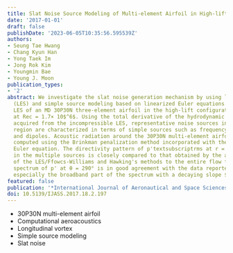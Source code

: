 ```yaml
---
title: Slat Noise Source Modeling of Multi-element Airfoil in High-lift Configuration
date: '2017-01-01'
draft: false
publishDate: '2023-06-05T10:35:56.595539Z'
authors:
- Seung Tae Hwang
- Chang Kyun Han
- Yong Taek Im
- Jong Rok Kim
- Youngmin Bae
- Young J. Moon
publication_types:
- '2'
abstract: We investigate the slat noise generation mechanism by using large-eddy simulation
  (LES) and simple source modeling based on linearized Euler equations. An incompressible
  LES of an MD 30P30N three-element airfoil in the high-lift configuration is conducted
  at Rec = 1.7× 10$^6$. Using the total derivative of the hydrodynamic pressure (DP/Dt)
  acquired from the incompressible LES, representative noise sources in the slat cove
  region are characterized in terms of simple sources such as frequency-specific monopoles
  and dipoles. Acoustic radiation around the 30P30N multi-element airfoil is effectively
  computed using the Brinkman penalization method incorporated with the linearized
  Euler equation. The directivity pattern of p'textsubscriptrms at r = 20ctextsubscriptslat
  in the multiple sources is closely compared to that obtained by the application
  of the LES/Ffowcs-Williams and Hawking's methods to the entire flow field. The power
  spectrum of p' at θ = 290° is in good agreement with the data reported in BANC-III,
  especially the broadband part of the spectrum with a decaying slope $∝$ f textsuperscript-3.
featured: false
publication: '*International Journal of Aeronautical and Space Sciences*'
doi: 10.5139/IJASS.2017.18.2.197
---
```


- 30P30N multi-element airfoil
- Computational aeroacoustics
- Longitudinal vortex
- Simple source modeling
- Slat noise
